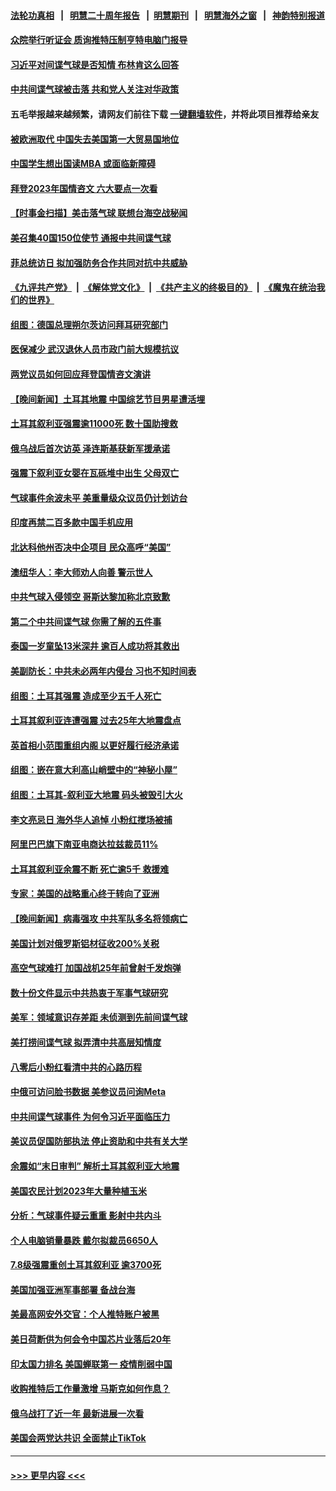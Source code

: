 #### [法轮功真相](https://github.com/gfw-breaker/truth/blob/master/README.md?t=0) &nbsp;&nbsp;|&nbsp;&nbsp; [明慧二十周年报告](https://github.com/gfw-breaker/mh-reports/blob/master/README.md?t=0) &nbsp;&nbsp;|&nbsp;&nbsp;[明慧期刊](https://github.com/gfw-breaker/mh-qikan) &nbsp;&nbsp;|&nbsp;&nbsp; [明慧海外之窗](https://github.com/gfw-breaker/mh-news/blob/master/README.md?t=0) &nbsp;&nbsp;|&nbsp;&nbsp; [神韵特别报道](https://github.com/gfw-breaker/mh-news/blob/master/shenyun.md?t=0)
#### [众院举行听证会 质询推特压制亨特电脑门报导](../pages/nsc418/n13925664.md?t=02090943) 
#### [习近平对间谍气球是否知情 布林肯这么回答](../pages/nsc418/n13925690.md?t=02090943) 
#### [中共间谍气球被击落 共和党人关注对华政策](../pages/nsc418/n13925608.md?t=02090943) 
#### 五毛举报越来越频繁，请网友们前往下载 [一键翻墙软件](https://github.com/gfw-breaker/ssr-accounts)，并将此项目推荐给亲友
#### [被欧洲取代 中国失去美国第一大贸易国地位](../pages/nsc418/n13925575.md?t=02090943) 
#### [中国学生想出国读MBA 或面临新障碍](../pages/nsc418/n13925589.md?t=02090943) 
#### [拜登2023年国情咨文 六大要点一次看](../pages/nsc418/n13925576.md?t=02090943) 
#### [【时事金扫描】美击落气球 联想台海空战秘闻](../pages/nsc418/n13925506.md?t=02090943) 
#### [美召集40国150位使节 通报中共间谍气球](../pages/nsc418/n13925414.md?t=02090943) 
#### [菲总统访日 拟加强防务合作共同对抗中共威胁](../pages/nsc418/n13925504.md?t=02090943) 
#### [《九评共产党》](https://github.com/begood0513/9ping.md/blob/master/README.md) &nbsp;|&nbsp; [《解体党文化》](../../../../jtdwh.md/blob/master/README.md)  &nbsp;|&nbsp; [《共产主义的终极目的》](../../../../gczydzjmd.md/blob/master/README.md) &nbsp;|&nbsp; [《魔鬼在统治我们的世界》](../../../../mgztzwmdsj.md/blob/master/README.md) 
#### [组图：德国总理朔尔茨访问拜耳研究部门](../pages/nsc418/n13925316.md?t=02090943) 
#### [医保减少 武汉退休人员市政门前大规模抗议](../pages/nsc418/n13925389.md?t=02090943) 
#### [两党议员如何回应拜登国情咨文演讲](../pages/nsc418/n13925314.md?t=02090943) 
#### [【晚间新闻】土耳其地震 中国综艺节目男星遭活埋](../pages/nsc418/n13925370.md?t=02090943) 
#### [土耳其叙利亚强震逾11000死 数十国助搜救](../pages/nsc418/n13925018.md?t=02090943) 
#### [俄乌战后首次访英 泽连斯基获新军援承诺](../pages/nsc418/n13925463.md?t=02090943) 
#### [强震下叙利亚女婴在瓦砾堆中出生 父母双亡](../pages/nsc418/n13925061.md?t=02090943) 
#### [气球事件余波未平 美重量级众议员仍计划访台](../pages/nsc418/n13925151.md?t=02090943) 
#### [印度再禁二百多款中国手机应用](../pages/nsc418/n13924974.md?t=02090943) 
#### [北达科他州否决中企项目 民众高呼“美国”](../pages/nsc418/n13924893.md?t=02090943) 
#### [澳纽华人：李大师劝人向善 警示世人](../pages/nsc418/n13924146.md?t=02090943) 
#### [中共气球入侵领空 哥斯达黎加称北京致歉](../pages/nsc418/n13924829.md?t=02090943) 
#### [第二个中共间谍气球 你需了解的五件事](../pages/nsc418/n13924810.md?t=02090943) 
#### [泰国一岁童坠13米深井 逾百人成功将其救出](../pages/nsc418/n13924645.md?t=02090943) 
#### [美副防长：中共未必两年内侵台 习也不知时间表](../pages/nsc418/n13924511.md?t=02090943) 
#### [组图：土耳其强震 造成至少五千人死亡](../pages/nsc418/n13924536.md?t=02090943) 
#### [土耳其叙利亚连遭强震 过去25年大地震盘点](../pages/nsc418/n13924756.md?t=02090943) 
#### [英首相小范围重组内阁 以更好履行经济承诺](../pages/nsc418/n13924615.md?t=02090943) 
#### [组图：嵌在意大利高山峭壁中的“神秘小屋”](../pages/nsc418/n13924676.md?t=02090943) 
#### [组图：土耳其-叙利亚大地震 码头被毁引大火](../pages/nsc418/n13924675.md?t=02090943) 
#### [李文亮忌日 海外华人追悼 小粉红搅场被捕](../pages/nsc418/n13924598.md?t=02090943) 
#### [阿里巴巴旗下南亚电商达拉兹裁员11%](../pages/nsc418/n13924564.md?t=02090943) 
#### [土耳其叙利亚余震不断 死亡逾5千 救援难](../pages/nsc418/n13924489.md?t=02090943) 
#### [专家：美国的战略重心终于转向了亚洲](../pages/nsc418/n13924497.md?t=02090943) 
#### [【晚间新闻】病毒强攻 中共军队多名将领病亡](../pages/nsc418/n13924509.md?t=02090943) 
#### [美国计划对俄罗斯铝材征收200%关税](../pages/nsc418/n13924407.md?t=02090943) 
#### [高空气球难打 加国战机25年前曾射千发炮弹](../pages/nsc418/n13924290.md?t=02090943) 
#### [数十份文件显示中共热衷于军事气球研究](../pages/nsc418/n13924151.md?t=02090943) 
#### [美军：领域意识存差距 未侦测到先前间谍气球](../pages/nsc418/n13924295.md?t=02090943) 
#### [美打捞间谍气球 拟弄清中共高层知情度](../pages/nsc418/n13924164.md?t=02090943) 
#### [八零后小粉红看清中共的心路历程](../pages/nsc418/n13921745.md?t=02090943) 
#### [中俄可访问脸书数据 美参议员问询Meta](../pages/nsc418/n13924185.md?t=02090943) 
#### [中共间谍气球事件 为何令习近平面临压力](../pages/nsc418/n13924131.md?t=02090943) 
#### [美议员促国防部执法 停止资助和中共有关大学](../pages/nsc418/n13924096.md?t=02090943) 
#### [余震如“末日审判” 解析土耳其叙利亚大地震](../pages/nsc418/n13923876.md?t=02090943) 
#### [美国农民计划2023年大量种植玉米](../pages/nsc418/n13924039.md?t=02090943) 
#### [分析：气球事件疑云重重 影射中共内斗](../pages/nsc418/n13924062.md?t=02090943) 
#### [个人电脑销量暴跌 戴尔拟裁员6650人](../pages/nsc418/n13923902.md?t=02090943) 
#### [7.8级强震重创土耳其叙利亚 逾3700死](../pages/nsc418/n13923526.md?t=02090943) 
#### [美国加强亚洲军事部署 备战台海](../pages/nsc418/n13923308.md?t=02090943) 
#### [美最高网安外交官：个人推特账户被黑](../pages/nsc418/n13923755.md?t=02090943) 
#### [美日荷断供为何会令中国芯片业落后20年](../pages/nsc418/n13923701.md?t=02090943) 
#### [印太国力排名 美国蝉联第一 疫情削弱中国](../pages/nsc418/n13923625.md?t=02090943) 
#### [收购推特后工作量激增 马斯克如何作息？](../pages/nsc418/n13923424.md?t=02090943) 
#### [俄乌战打了近一年 最新进展一次看](../pages/nsc418/n13923368.md?t=02090943) 
#### [美国会两党达共识 全面禁止TikTok](../pages/nsc418/n13923370.md?t=02090943) 

----
#### [ >>> 更早内容 <<< ](../indexes/nsc418-earlier.md)
